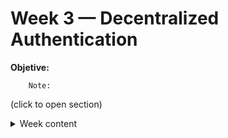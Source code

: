 # Week 3 — Decentralized Authentication


__Objetive:__ 

        Note: 

(click to open section)

<details><summary>Week content</summary>
  
  
  <details>
----------------------------------------------------------------
<details><summary>Implementation</summary>
   <details>
  
